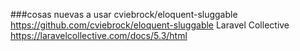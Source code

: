 ###cosas nuevas a usar
cviebrock/eloquent-sluggable  https://github.com/cviebrock/eloquent-sluggable
Laravel Collective https://laravelcollective.com/docs/5.3/html